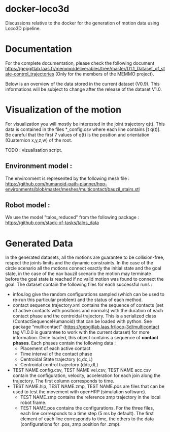 # docker-loco3d
Discussions relative to the docker for the generation of motion data using Loco3D pipeline.

# Documentation
For the complete documentation, please check the following document https://gepgitlab.laas.fr/memmo/deliverables/tree/master/D1.1_Dataset_of_state-control_trajectories  (Only for the members of the MEMMO project).

Below is an overview of the data stored in the current dataset (V0.9). This informations will be subject to change after the release of the dataset V1.0.

# Visualization of the motion

For visualization you will mostly be interested in the joint trajectory q(t). This data is contained in the files \*\_config.csv where each line contains [t q(t)]. Be careful that the first 7 values of q(t) is the position and orientation (Quaternion x,y,z,w) of the root.

TODO : vizualisation script.

## Environment model :

The environment is represented by the following mesh file : https://github.com/humanoid-path-planner/hpp-environments/blob/master/meshes/multicontact/bauzil_stairs.stl

## Robot model : 

We use the model "talos_reduced" from the following package :  https://github.com/stack-of-tasks/talos_data

# Generated Data 

In the generated datasets, all the motions are guarantee to be collision-free, respect the joints limits and the dynamic constraints. In the case of the circle scenario all the motions connect exactly the initial state and the goal state, in the case of the nav bauzil scenario the motion may terminate before the goal state is reached if no valid motion was found to connect the goal.
The dataset contain the following files for each successful runs :

* infos.log give the random configurations sampled (which can be used to re-run this particular problem) and the status of each method.
* contact sequence trajectory.xml contains the sequence of contacts (set of active contacts with positions and normals) with the duration of each contact phase and the centroidal trajectory. This is a serialized class (ContactSequenceHumanoid) that can be loaded with python. See package “multicontact” (https://gepgitlab.laas.fr/loco-3d/multicontact tag V1.0.0 is guarantee to work with the current dataset) for more information. Once loaded, this object contains a sequence of **contact phases**. Each phases contain the following data : 
  * Placement of each active contact
  * Time interval of the contact phase
  * Centroidal State trajectory (c,dc,L)
  * Centroidal control trajectory (ddc,dL)
* TEST NAME config.csv, TEST NAME vel.csv, TEST NAME acc.csv contain the configuration, velocity, acceleration for each join along the trajectory. The first column corresponds to time.
* TEST NAME.hip, TEST NAME.zmp, TEST NAME.pos are files that can be used to test the movement with openHRP (simulation software). 
  * TEST NAME.zmp contains the reference zmp trajectory in the local robot frame.
  * TEST NAME.pos contains the configurations. 
For the three files, each line corresponds to a time step (5 ms by default). The first element of each line corresponds to time, the others to the data (configurations for .pos, zmp position for .zmp).

